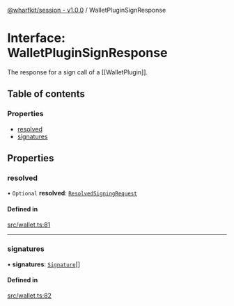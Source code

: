 [@wharfkit/session - v1.0.0](/docs/testREADME.md) / WalletPluginSignResponse

# Interface: WalletPluginSignResponse

The response for a sign call of a [[WalletPlugin]].

## Table of contents

### Properties

- [resolved](/docs/testinterfaces/WalletPluginSignResponse.md#resolved)
- [signatures](/docs/testinterfaces/WalletPluginSignResponse.md#signatures)

## Properties

### resolved

• `Optional` **resolved**: [`ResolvedSigningRequest`](/docs/testclasses/ResolvedSigningRequest.md)

#### Defined in

[src/wallet.ts:81](https://github.com/wharfkit/session/blob/3f0b05c/src/wallet.ts#L81)

___

### signatures

• **signatures**: [`Signature`](/docs/testclasses/Signature.md)[]

#### Defined in

[src/wallet.ts:82](https://github.com/wharfkit/session/blob/3f0b05c/src/wallet.ts#L82)
